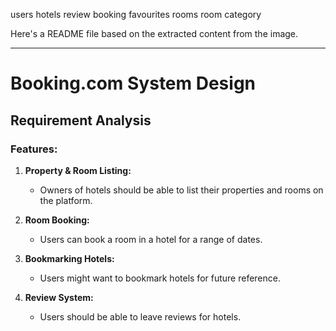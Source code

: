 users
hotels
review
booking
favourites
rooms
room category

Here's a README file based on the extracted content from the image.

---

# Booking.com System Design

## Requirement Analysis

### Features:

1. **Property & Room Listing:**

   - Owners of hotels should be able to list their properties and rooms on the platform.

2. **Room Booking:**

   - Users can book a room in a hotel for a range of dates.

3. **Bookmarking Hotels:**

   - Users might want to bookmark hotels for future reference.

4. **Review System:**
   - Users should be able to leave reviews for hotels.
